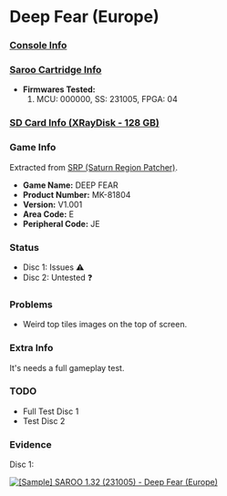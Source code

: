# Deep Fear (Europe)

### [Console Info](../../../../Info/Consoles/VA13/README.md)

### [Saroo Cartridge Info](../../../../Info/Cartridges/RetroGameParadiseStore/1.32F/README.md)

- <b>Firmwares Tested:</b>
  1. MCU: 000000, SS: 231005, FPGA: 04

### [SD Card Info (XRayDisk - 128 GB)](../../../../Info/SdCards/XRayDisk/128GB/fat32/README.md)

### Game Info

Extracted from [SRP (Saturn Region Patcher)](https://segaxtreme.net/resources/saturn-region-patcher.81/download).

- <b>Game Name:</b> DEEP FEAR
- <b>Product Number:</b> MK-81804
- <b>Version:</b> V1.001
- <b>Area Code:</b> E
- <b>Peripheral Code:</b> JE

### Status

- Disc 1: Issues :warning:
- Disc 2: Untested :question:

### Problems

- Weird top tiles images on the top of screen.

### Extra Info

It's needs a full gameplay test.

### TODO

- Full Test Disc 1
- Test Disc 2

### Evidence

Disc 1:

[![[Sample] SAROO 1.32 (231005) - Deep Fear (Europe)](https://img.youtube.com/vi/20zEf3zaV5s/0.jpg)](https://www.youtube.com/watch?v=20zEf3zaV5s)
